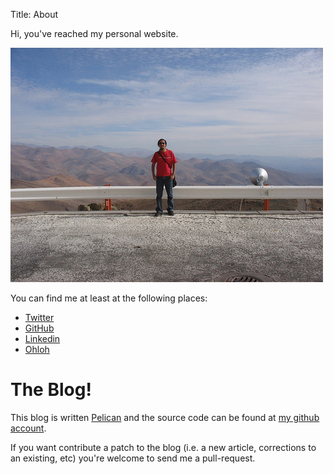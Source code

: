 Title: About

Hi, you've reached my personal website.

![Yeah, that's me.](/images/freyes.jpg)

You can find me at least at the following places:

* [Twitter](https://twitter.com/gnusis)
* [GitHub](https://github.com/freyes)
* [Linkedin](https://www.linkedin.com/in/freyesas)
* [Ohloh](https://www.ohloh.net/accounts/freyes)

# The Blog!

This blog is written [Pelican](https://github.com/getpelican/pelican) and the
source code can be found at [my github account](https://github.com/freyes/freyes.github.io/tree/src).

If you want contribute a patch to the blog (i.e. a new article, corrections to
an existing, etc) you're welcome to send me a pull-request.
